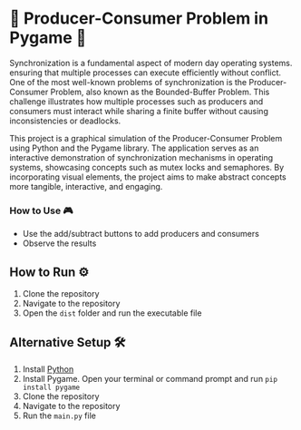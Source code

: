 # 🍔 Producer-Consumer Problem in Pygame 🍴
Synchronization is a fundamental aspect of modern day operating systems. ensuring that multiple processes can execute efficiently without conflict. One of the most well-known problems of synchronization is the Producer-Consumer Problem, also known as the Bounded-Buffer Problem. This challenge illustrates how multiple processes such as producers and consumers must interact while sharing a finite buffer without causing inconsistencies or deadlocks.

This project is a graphical simulation of the Producer-Consumer Problem using Python and the Pygame library. The application serves as an interactive demonstration of synchronization mechanisms in operating systems, showcasing concepts such as mutex locks and semaphores. By incorporating visual elements, the project aims to make abstract concepts more tangible, interactive, and engaging.

### How to Use 🎮
- Use the add/subtract buttons to add producers and consumers
- Observe the results

## How to Run ⚙️
1. Clone the repository
2. Navigate to the repository
5. Open the `dist` folder and run the executable file

## Alternative Setup 🛠️
1. Install [Python](https://www.python.org/downloads/)
2. Install Pygame. Open your terminal or command prompt and run `pip install pygame`
3. Clone the repository
4. Navigate to the repository
5. Run the `main.py` file
